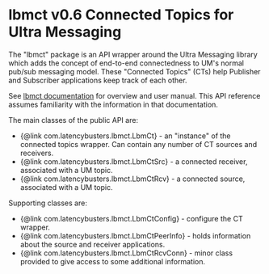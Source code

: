 # lbmct v0.6 Connected Topics for Ultra Messaging

The "lbmct" package is an API wrapper around the Ultra Messaging library which
adds the concept of end-to-end connectedness to UM's normal pub/sub messaging
model.
These "Connected Topics" (CTs) help Publisher and Subscriber applications
keep track of each other.

See [lbmct documentation](https://ultramessaging.github.io/lbmct/) for overview
and user manual.
This API reference assumes familiarity with the information in that documentation.

The main classes of the public API are:
<ul>
<li>{@link com.latencybusters.lbmct.LbmCt} - an "instance" of the connected topics wrapper.  Can contain any number of CT sources and receivers.
</li>
<li>{@link com.latencybusters.lbmct.LbmCtSrc} - a connected receiver, associated with a UM topic.
</li>
<li>{@link com.latencybusters.lbmct.LbmCtRcv} - a connected source, associated with a UM topic.
</li>
</ul>

Supporting classes are:
<ul>
<li>{@link com.latencybusters.lbmct.LbmCtConfig} - configure the CT wrapper.
</li>
<li>{@link com.latencybusters.lbmct.LbmCtPeerInfo} - holds information about the source and receiver applications.
</li>
<li>{@link com.latencybusters.lbmct.LbmCtRcvConn} - minor class provided to give access to some additional information.
</li>
</ul>
